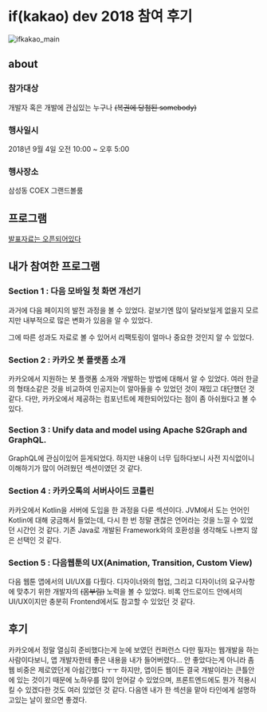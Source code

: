 # if(kakao) dev 2018 참여 후기
![ifkakao_main](images/40748394_2160528107553458_6436185643277090816_o.jpeg)
## about
### 참가대상
개발자 혹은 개발에 관심있는 누구나 ~~(복권에 당첨된 somebody)~~

### 행사일시
2018년 9월 4일 오전 10:00 ~ 오후 5:00

### 행사장소
삼성동 COEX 그랜드볼룸

## 프로그램
[발표자료는 오픈되어있다](https://if.kakao.com/program "자료보기")

## 내가 참여한 프로그램
### Section 1 : 다음 모바일 첫 화면 개선기
과거에 다음 페이지의 발전 과정을 볼 수 있었다.
겉보기엔 많이 달라보일게 없을지 모르지만
내부적으로 많은 변화가 있음을 알 수 있었다.

그에 따른 성과도 자료로 볼 수 있어서 리팩토링이 얼마나 중요한 것인지 알 수 있었다.

### Section 2 : 카카오 봇 플랫폼 소개
카카오에서 지원하는 봇 플랫폼 소개와 개발하는 방법에 대해서 알 수 있었다.
여러 한글의 형태소같은 것을 비교하여 인공지는이 알아들을 수 있었던 것이 재밌고 대단했던 것 같다.
다만, 카카오에서 제공하는 컴포넌트에 제한되어있다는 점이 좀 아쉬웠다고 볼 수 있다.

### Section 3 : Unify data and model using Apache S2Graph and GraphQL.
GraphQL에 관심이있어 듣게되었다.
하지만 내용이 너무 딥하다보니 사전 지식없이니 이해하기가 많이 어려웠던 섹션이였던 것 같다.

### Section 4 : 카카오톡의 서버사이드 코틀린
카카오에서 Kotlin을 서버에 도입을 한 과정을 다룬 섹션이다.
JVM에서 도는 언어인 Kotlin에 대해 궁금해서 들었는데,
다시 한 번 정말 괜찮은 언어라는 것을 느낄 수 있었던 시간인 것 같다.
기존 Java로 개발된 Framework와의 호환성을 생각해도 나쁘지 않은 선택인 것 같다.

### Section 5 : 다음웹툰의 UX(Animation, Transition, Custom View)
다음 웹툰 앱에서의 UI/UX를 다뤘다.
디자이너와의 협업, 그리고 디자이너의 요구사항에 맞추기 위한 개발자의 ~~(몸부림)~~ 노력을 볼 수 있었다.
비록 안드로이드 안에서의 UI/UX이지만 충분히 Frontend에서도 참고할 수 있었던 것 같다.

## 후기
카카오에서 정말 열심히 준비했다는게 눈에 보였던 컨퍼런스
다만 필자는 웹개발을 하는 사람이다보니, 앱 개발자한테 좋은 내용을 내가 들어버렸다...
안 좋았다는게 아니라 좀 웹 비중은 제로였던게 아쉽긴했다 ㅜㅜ
하지만, 앱이든 웹이든 결국 개발이라는 큰틀안에 있는 것이기 때문에
노하우를 많이 얻어갈 수 있었으며, 프론트엔드에도 뭔가 적용시킬 수 있겠다한 것도 여러 있었던 것 같다.
다음엔 내가 한 섹션을 맡아 타인에게 설명하고있는 날이 왔으면 좋겠다.